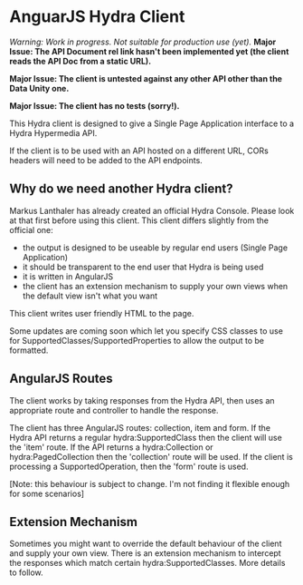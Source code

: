 AnguarJS Hydra Client
=====================

*Warning: Work in progress. Not suitable for production use (yet).*
**Major Issue: The API Document rel link hasn't been implemented yet (the client reads the API Doc from a static URL).**

**Major Issue: The client is untested against any other API other than the Data Unity one.**

**Major Issue: The client has no tests (sorry!).**

This Hydra client is designed to give a Single Page Application interface to a Hydra Hypermedia API.

If the client is to be used with an API hosted on a different URL, CORs headers will need to be added to the API endpoints.

Why do we need another Hydra client?
------------------------------------
Markus Lanthaler has already created an official Hydra Console. Please look at that first before using this client. This client differs slightly from the official one:

* the output is designed to be useable by regular end users (Single Page Application)
* it should be transparent to the end user that Hydra is being used
* it is written in AngularJS
* the client has an extension mechanism to supply your own views when the default view isn't what you want

This client writes user friendly HTML to the page.

Some updates are coming soon which let you specify CSS classes to use for SupportedClasses/SupportedProperties to allow the output to be formatted.

AngularJS Routes
----------------

The client works by taking responses from the Hydra API, then uses an appropriate route and controller to handle the response.

The client has three AngularJS routes: collection, item and form. If the Hydra API returns a regular hydra:SupportedClass then the client will use the 'item' route. If the API returns a hydra:Collection or hydra:PagedCollection then the 'collection' route will be used. If the client is processing a SupportedOperation, then the 'form' route is used.

[Note: this behaviour is subject to change. I'm not finding it flexible enough for some scenarios]


Extension Mechanism
-------------------
Sometimes you might want to override the default behaviour of the client and supply your own view. There is an extension mechanism to intercept the responses which match certain hydra:SupportedClasses. More details to follow.
